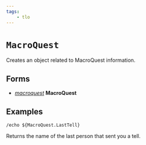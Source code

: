 ```yaml
---
tags:
    - tlo
---
```


# `MacroQuest`

Creates an object related to MacroQuest information.

## Forms

* [_macroquest_](../data-types/datatype-macroquest.md) **MacroQuest**

## Examples

```
/echo ${MacroQuest.LastTell}
```

Returns the name of the last person that sent you a tell.
